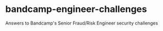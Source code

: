 # bandcamp-engineer-challenges
Answers to Bandcamp's Senior Fraud/Risk Engineer security challenges

